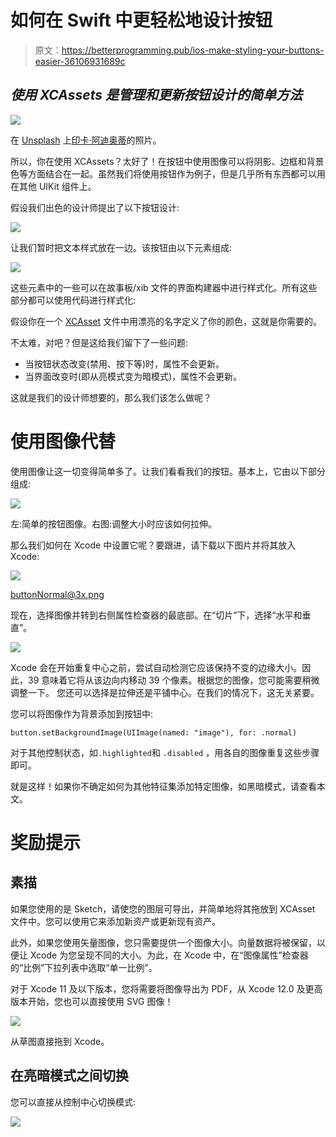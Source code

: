 # 如何在 Swift 中更轻松地设计按钮

> 原文：<https://betterprogramming.pub/ios-make-styling-your-buttons-easier-36106931689c>

## *使用 XCAssets 是管理和更新按钮设计的简单方法*

![](img/0109562dc1e045efb0ae415f4cc0f90c.png)

在 [Unsplash](https://unsplash.com?utm_source=medium&utm_medium=referral) 上[印卡·阿迪奥蒂](https://unsplash.com/@willyin?utm_source=medium&utm_medium=referral)的照片。

所以，你在使用 XCAssets？太好了！在按钮中使用图像可以将阴影、边框和背景色等方面结合在一起。虽然我们将使用按钮作为例子，但是几乎所有东西都可以用在其他 UIKit 组件上。

假设我们出色的设计师提出了以下按钮设计:

![](img/7788ae869868b04c3104b7a5bca751ad.png)

让我们暂时把文本样式放在一边。该按钮由以下元素组成:

![](img/2dc1fa2a93298778cbda7b4d4dac8cb5.png)

这些元素中的一些可以在故事板/xib 文件的界面构建器中进行样式化。所有这些部分都可以使用代码进行样式化:

假设你在一个 [XCAsset](https://medium.com/@krmblr/why-you-should-start-using-xcassets-to-manage-your-interface-design-ccfc73fbc6a5) 文件中用漂亮的名字定义了你的颜色，这就是你需要的。

不太难，对吧？但是这给我们留下了一些问题:

*   当按钮状态改变(禁用、按下等)时，属性不会更新。
*   当界面改变时(即从亮模式变为暗模式)，属性不会更新。

这就是我们的设计师想要的，那么我们该怎么做呢？

# 使用图像代替

使用图像让这一切变得简单多了。让我们看看我们的按钮。基本上，它由以下部分组成:

![](img/1c9699bdf957aed8629cd3d55f27c231.png)

左:简单的按钮图像。右图:调整大小时应该如何拉伸。

那么我们如何在 Xcode 中设置它呢？要跟进，请下载以下图片并将其放入 Xcode:

![](img/7450c22500f4a0683585652701a8a675.png)

buttonNormal@3x.png

现在，选择图像并转到右侧属性检查器的最底部。在“切片”下，选择“水平和垂直”。

![](img/214f2a69fbe1002ae01c00b205537649.png)

Xcode 会在开始重复中心之前，尝试自动检测它应该保持不变的边缘大小。因此，39 意味着它将从该边向内移动 39 个像素。根据您的图像，您可能需要稍微调整一下。
您还可以选择是拉伸还是平铺中心。在我们的情况下，这无关紧要。

您可以将图像作为背景添加到按钮中:

```
button.setBackgroundImage(UIImage(named: "image"), for: .normal)
```

对于其他控制状态，如`.highlighted`和 `.disabled` ，用各自的图像重复这些步骤即可。

就是这样！如果你不确定如何为其他特征集添加特定图像，如黑暗模式，请查看本文。

# **奖励提示**

## 素描

如果您使用的是 Sketch，请使您的图层可导出，并简单地将其拖放到 XCAsset 文件中。您可以使用它来添加新资产或更新现有资产。

此外，如果您使用矢量图像，您只需要提供一个图像大小。向量数据将被保留，以便让 Xcode 为您呈现不同的大小。为此，在 Xcode 中，在“图像属性”检查器的“比例”下拉列表中选取“单一比例”。

对于 Xcode 11 及以下版本，您将需要将图像导出为 PDF，从 Xcode 12.0 及更高版本开始，您也可以直接使用 SVG 图像！

![](img/5217e77474d7dd448fc87175df0b5ce4.png)

从草图直接拖到 Xcode。

## 在亮暗模式之间切换

您可以直接从控制中心切换模式:

![](img/66c8c4d86c87bc07e722fd12c09dcee1.png)